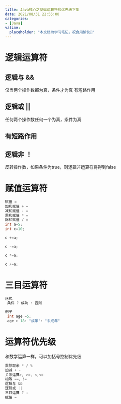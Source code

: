 ```yaml
---
title: Java核⼼之基础运算符和优先级下集
date: 2021/08/31 22:55:00
categories:
- [Java]
valine:
  placeholder: "本文档为学习笔记，祝食用愉快💪"
---
```


# 逻辑运算符
## 逻辑与 &&
仅当两个操作数都为真，条件才为真
有短路作⽤
## 逻辑或 ||
任何两个操作数任何⼀个为真，条件为真
## 有短路作⽤
## 逻辑⾮ ！
反转操作数，如果条件为true，则逻辑⾮运算符将得到false

# 赋值运算符
```java
赋值 =
加和赋值 + =
减和赋值 - =
乘和赋值 * =
除和赋值 / =
int a=5;
int c=10;

c +=a;

c -=a;

c *=a;

c /=a;
```

# 三⽬运算符
```java
格式
 条件 ? 成功 : 否则

例⼦
 int age =5;
 age > 18: "成年": "未成年"
```

# 运算符优先级
和数学运算⼀样，可以加括号控制优先级
```java
乘除取余 * / %
加减 + -
关系运算>, >=, <,<=
相等 ==、!=
逻辑与 &&
逻辑或 ||
三⽬运算 ? :
赋值 =
```